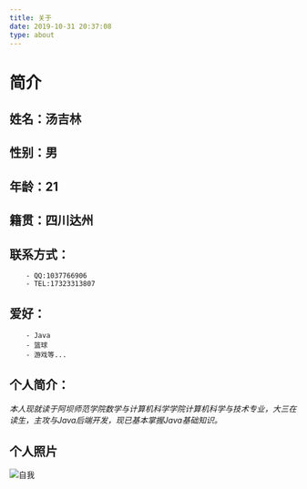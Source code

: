 ```yaml
---
title: 关于
date: 2019-10-31 20:37:08
type: about
---
```

# 简介
## 姓名：汤吉林
## 性别：男
## 年龄：21
## 籍贯：四川达州
## 联系方式：
        - QQ:1037766906
		- TEL:17323313807
## 爱好：
		- Java
		- 篮球
		- 游戏等...
## 个人简介：
*本人现就读于阿坝师范学院数学与计算机科学学院计算机科学与技术专业，大三在读生，主攻与Java后端开发，现已基本掌握Java基础知识。*
## 个人照片
![自我](http://abtjlwxj.cn-bj.ufileos.com/IMG_20191103_172801.jpg?UCloudPublicKey=th251gPXKZ2DgYoQrAOMdFdNMK-N3myVtSHJGtdL&Signature=%2BEVDFtE5SqBd4Tv7AkzciBpJa%2Fw%3D&Expires=1572834881)
		

